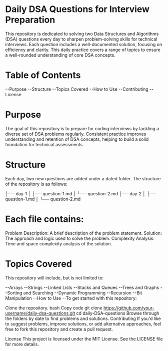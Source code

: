 # Daily DSA Questions for Interview Preparation

This repository is dedicated to solving two Data Structures and Algorithms (DSA) questions every day to sharpen problem-solving skills for technical interviews. Each question includes a well-documented solution, focusing on efficiency and clarity. This daily practice covers a range of topics to ensure a well-rounded understanding of core DSA concepts.

# Table of Contents
--Purpose
--Structure
--Topics Covered
--How to Use
--Contributing
--License

# Purpose
The goal of this repository is to prepare for coding interviews by tackling a diverse set of DSA problems regularly. Consistent practice improves understanding and retention of DSA concepts, helping to build a solid foundation for technical assessments.

# Structure
Each day, two new questions are added under a dated folder. The structure of the repository is as follows:

├── day-1
│   ├── question-1.md
│   └── question-2.md
├── day-2
│   ├── question-1.md
│   └── question-2.md

# Each file contains:

Problem Description: A brief description of the problem statement.
Solution: The approach and logic used to solve the problem.
Complexity Analysis: Time and space complexity analysis of the solution.

# Topics Covered
This repository will include, but is not limited to:

--Arrays
--Strings
--Linked Lists
--Stacks and Queues
--Trees and Graphs
--Sorting and Searching
--Dynamic Programming
--Recursion
--Bit Manipulation
--How to Use
--To get started with this repository:

Clone the repository.
bash
Copy code
git clone https://github.com/your-username/daily-dsa-questions.git
cd daily-DSA-questions
Browse through the folders by date to find problems and solutions.
Contributing
If you'd like to suggest problems, improve solutions, or add alternative approaches, feel free to fork this repository and create a pull request.

License
This project is licensed under the MIT License. See the LICENSE file for more details.
